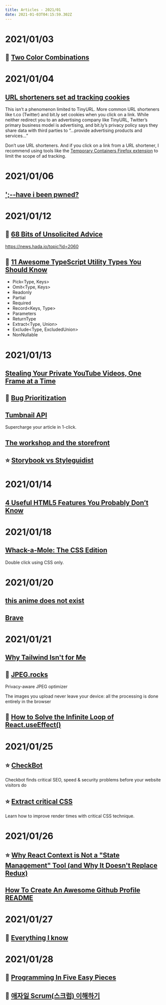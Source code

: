 ```yaml
---
title: Articles - 2021/01
date: 2021-01-03T04:15:59.302Z
---
```

# 2021/01/03

## 🌟 [Two Color Combinations](https://2colors.colorion.co/)

# 2021/01/04

## [URL shorteners set ad tracking cookies](https://ylukem.com/blog/url-shorteners-set-ad-tracking-cookies)
This isn’t a phenomenon limited to TinyURL. More common URL shorteners like t.co (Twitter) and bit.ly set cookies when you click on a link. While neither redirect you to an advertising company like TinyURL, Twitter’s primary business model is advertising, and bit.ly’s privacy policy says they share data with third parties to “…provide advertising products and services…”

Don’t use URL shorteners. And if you click on a link from a URL shortener, I recommend using tools like the [Temporary Containers Firefox extension](https://addons.mozilla.org/en-US/firefox/addon/temporary-containers/) to limit the scope of ad tracking.

# 2021/01/06

## [';--have i been pwned?](https://haveibeenpwned.com/)

# 2021/01/12

## 🌟 [68 Bits of Unsolicited Advice](https://kk.org/thetechnium/68-bits-of-unsolicited-advice/)
https://news.hada.io/topic?id=2060

## 🌟 [11 Awesome TypeScript Utility Types You Should Know](https://kais.blog/p/11-awesome-typescript-utility-types-you-should-know)

- Pick<Type, Keys>
- Omit<Type, Keys>
- Readonly<Type>
- Partial<Type>
- Required<Type>
- Record<Keys, Type>
- Parameters<Type>
- ReturnType<Type>
- Extract<Type, Union>
- Exclude<Type, ExcludedUnion>
- NonNullable<Type>

# 2021/01/13

## [Stealing Your Private YouTube Videos, One Frame at a Time](https://bugs.xdavidhu.me/google/2021/01/11/stealing-your-private-videos-one-frame-at-a-time/)

## 🌟 [Bug Prioritization](https://webkit.org/bug-prioritization/)

## [Tumbnail API](https://thumbnail.ai/)

Supercharge your article in 1-click.

## [The workshop and the storefront](https://bradfrost.com/blog/post/the-workshop-and-the-storefront/)

## ⭐️ [Storybook vs Styleguidist](https://www.chromatic.com/blog/storybook-vs-styleguidist/)

# 2021/01/14

## [4 Useful HTML5 Features You Probably Don’t Know](https://medium.com/javascript-in-plain-english/4-useful-html5-features-you-probably-dont-know-a4be822378d0)

# 2021/01/18

## [Whack-a-Mole: The CSS Edition](https://css-tricks.com/whack-a-mole-the-css-edition/)

Double click using CSS only.

# 2021/01/20

## [this anime does not exist](https://thisanimedoesnotexist.ai/)

## [Brave](https://brave.com/)

# 2021/01/21

## [Why Tailwind Isn't for Me](https://dev.to/jaredcwhite/why-tailwind-isn-t-for-me-5c90)

## 🌟 [JPEG.rocks](https://jpeg.rocks/)

Privacy-aware JPEG optimizer

The images you upload never leave your device: all the processing is done entirely in the browser

## 🌠 [How to Solve the Infinite Loop of React.useEffect()](https://dmitripavlutin.com/react-useeffect-infinite-loop/)

# 2021/01/25

## ⭐️ [CheckBot](https://www.checkbot.io/)

Checkbot finds critical SEO, speed & security problems before your website visitors do

## ⭐️ [Extract critical CSS](https://web.dev/extract-critical-css/)

Learn how to improve render times with critical CSS technique.

# 2021/01/26

## ⭐️ [Why React Context is Not a "State Management" Tool (and Why It Doesn't Replace Redux)](https://blog.isquaredsoftware.com/2021/01/context-redux-differences/)

## [How To Create An Awesome Github Profile README](https://medium.com/javascript-in-plain-english/how-to-create-an-awesome-github-profile-readme-a474d5b45645)

# 2021/01/27

## 🌠 [Everything I know](https://wiki.nikitavoloboev.xyz/)

# 2021/01/28

## 🌠 [Programming In Five Easy Pieces](https://danielbmarkham.com/curry-howard-isomorphism/)

## 🌟 [애자일 Scrum(스크럼) 이해하기](https://medium.com/dtevangelist/scrum-dfc6523a3604)